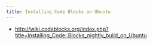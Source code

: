 ```yaml
---
title: Installing Code Blocks on Ubuntu
---
```


* http://wiki.codeblocks.org/index.php?title=Installing_Code::Blocks_nightly_build_on_Ubuntu
